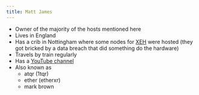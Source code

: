 ```yaml
---
title: Matt James
---
```

* Owner of the majority of the hosts mentioned here
* Lives in England
* Has a crib in Nottingham where some nodes for [XEH](../Hosts/xeh.sh.mdx) were hosted (they got bricked by a data breach that did something do the hardware)
* Travels by train regularly
* Has a [YouTube channel](https://www.youtube.com/@etherxr/)
* Also known as
  * atqr (1tqr)
  * ether (etherxr)
  * mark brown